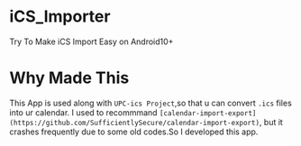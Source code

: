 # iCS_Importer
Try To Make iCS Import Easy on Android10+

# Why Made This
This App is used along with `UPC-ics Project`,so that u can convert `.ics` files into ur calendar. I used to recommmand `[calendar-import-export](https://github.com/SufficientlySecure/calendar-import-export)`, but it crashes frequently due to some old codes.So I developed this app.

